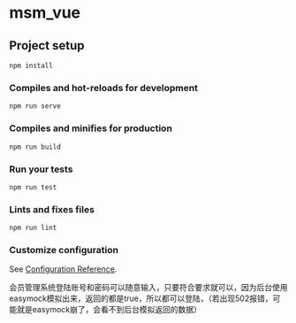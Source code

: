# msm_vue

## Project setup
```
npm install
```

### Compiles and hot-reloads for development
```
npm run serve
```

### Compiles and minifies for production
```
npm run build
```

### Run your tests
```
npm run test
```

### Lints and fixes files
```
npm run lint
```

### Customize configuration
See [Configuration Reference](https://cli.vuejs.org/config/).

会员管理系统登陆账号和密码可以随意输入，只要符合要求就可以，因为后台使用easymock模拟出来，返回的都是true，所以都可以登陆，（若出现502报错，可能就是easymock崩了，会看不到后台模拟返回的数据）
